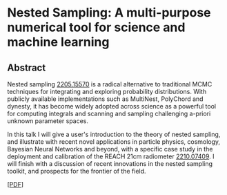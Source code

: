 # Nested Sampling: A multi-purpose numerical tool for science and machine learning 

## Abstract

Nested sampling [2205.15570](https://arxiv.org/abs/2205.15570) is a radical alternative to traditional MCMC techniques for integrating and exploring probability distributions. With publicly available implementations such as MultiNest, PolyChord and dynesty, it has become widely adopted across science as a powerful tool for computing integrals and scanning and sampling challenging a-priori unknown parameter spaces.

In this talk I will give a user's introduction to the theory of nested sampling, and illustrate with recent novel applications in particle physics, cosmology, Bayesian Neural Networks and beyond, with a specific case study in the deployment and calibration of the REACH 21cm radiometer [2210.07409](https://arxiv.org/abs/2210.07409). I will finish with a discussion of recent innovations in the nested sampling toolkit, and prospects for the frontier of the field.

 
[[PDF](https://github.com/williamjameshandley/talks/raw/zurich_2023/will_handley_zurich_2023.pdf)] 
 
